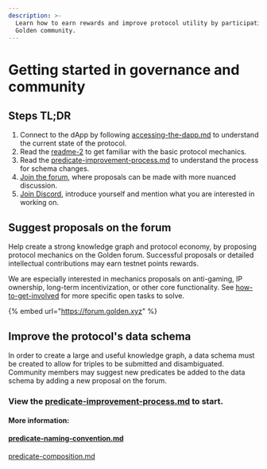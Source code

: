 ```yaml
---
description: >-
  Learn how to earn rewards and improve protocol utility by participating in the
  Golden community.
---
```


# Getting started in governance and community

## Steps TL;DR

1. Connect to the dApp by following [accessing-the-dapp.md](../protocol/incentivized-testnet-activities/accessing-the-dapp.md "mention") to understand the current state of the protocol.&#x20;
2. Read the [readme-2](../protocol/readme-2/ "mention") to get familiar with the basic protocol mechanics.
3. Read the [predicate-improvement-process.md](../governance/predicates/predicate-improvement-process.md "mention") to understand the process for schema changes. &#x20;
4. [Join the forum](https://forum.golden.xyz/), where proposals can be made with more nuanced discussion. &#x20;
5. [Join Discord](https://discord.com/invite/golden-protocol), introduce yourself and mention what you are interested in working on.



## Suggest proposals on the forum

Help create a strong knowledge graph and protocol economy, by proposing protocol mechanics on the Golden forum. Successful proposals or detailed intellectual contributions may earn testnet points rewards.&#x20;

We are especially interested in mechanics proposals on anti-gaming, IP ownership, long-term incentivization, or other core functionality. See [how-to-get-involved](how-to-get-involved/ "mention") for more specific open tasks to solve.&#x20;

{% embed url="https://forum.golden.xyz" %}

## Improve the protocol's data schema

In order to create a large and useful knowledge graph, a data schema must be created to allow for triples to be submitted and disambiguated. Community members may suggest new predicates be added to the data schema by adding a new proposal on the forum.&#x20;

### View the [predicate-improvement-process.md](../governance/predicates/predicate-improvement-process.md "mention") to start.&#x20;

#### More information:

#### [predicate-naming-convention.md](../governance/predicates/predicate-naming-convention.md "mention")&#x20;

[predicate-composition.md](../governance/predicates/predicate-composition.md "mention")
